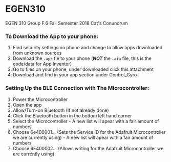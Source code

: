 # EGEN310
EGEN 310 Group F.6 Fall Semester 2018 Cat's Conundrum


### To Download the App to your phone:
  1) Find security settings on phone and change to allow apps downloaded from unknown sources
  2) Download the `.apk` fie to your phone (**_NOT_** the `.aia` file, this is the code/data for App Inventor)
  3) Go to files on your phone, under downloaded click this attachment
  4) Download and find in your app section under Control_Gyro

### Setting Up the BLE Connection with The Microcontroller:
  1) Power the Microcontroller
  2) Open the app
  3) Allow/Turn-on Bluetooth (If not already done)
  4) Click the Bluetooth button in the bottom left hand corner
  5) Select the Microcontroller - A new list will apear with a fair amount of numbers
  6) Choose 6e400001... (Sets the Service ID for the Adafruit Microcontroller we are currently using) - A new list will apear with a fair amount of numbers
  7) Choose 6E400002... (Allows writing for the Adafruit Microcontroller we are currently using)
